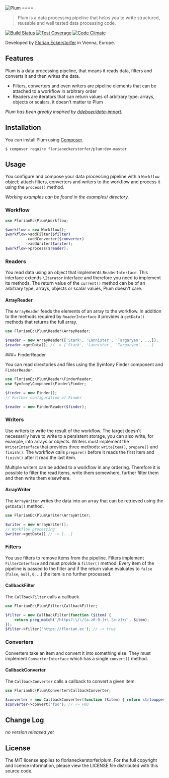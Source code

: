 <img src="https://florian.ec/img/plum/logo.png" alt="Plum">
====

> Plum is a data processing pipeline that helps you to write structured, reusable and well tested data processing code.

[![Build Status](https://travis-ci.org/florianeckerstorfer/plum.svg?branch=master)](https://travis-ci.org/florianeckerstorfer/plum)
[![Test Coverage](https://codeclimate.com/github/florianeckerstorfer/plum/badges/coverage.svg)](https://codeclimate.com/github/florianeckerstorfer/plum)
[![Code Climate](https://codeclimate.com/github/florianeckerstorfer/plum/badges/gpa.svg)](https://codeclimate.com/github/florianeckerstorfer/plum)

Developed by [Florian Eckerstorfer](https://florian.ec) in Vienna, Europe.


Features
--------

Plum is a data processing pipeline, that means it reads data, filters and converts it and then writes the data.

- Filters, converters and even writers are pipeline elements that can be attached to a workflow in arbitrary order
- Readers are iterators that can return values of arbitrary type: arrays, objects or scalars, it doesn't matter to Plum

*Plum has been greatly inspired by [ddeboer/data-import](https://github.com/ddeboer/data-import).*


Installation
------------

You can install Plum using [Composer](http://getcomposer.org).

```shell
$ composer require florianeckerstorfer/plum:dev-master
```


Usage
-----

You configure and compose your data processing pipeline with a `Workflow` object; attach filters, converters and
writers to the workflow and process it using the `process()` method.

*Working examples can be found in the examples/ directory.*


### Workflow

```php
use FlorianEc\Plum\Workflow;

$workflow = new Workflow();
$workflow->addFilter($filter)
         ->addConverter($converter)
         ->addWriter($writer);
$workflow->process($reader);
```

### Readers

You read data using an object that implements `ReaderInterface`. This interface extends `\Iterator` interface and
therefore you need to implement its methods. The return value of the `current()` method can be of an arbitrary type,
arrays, objects or scalar values, Plum doesn't care.

#### ArrayReader

The `ArrayReader` feeds the elements of an array to the workflow. In addition to the methods required by 
`ReaderInterface` it provides a `getData()` methods that returns the full array.

```php
use FlorianEc\Plum\Reader\ArrayReader;

$reader = new ArrayReader(['Stark', 'Lannister', 'Targaryen', ...]);
$reader->getData(); // -> ['Stark', 'Lannister', 'Targaryen', ...]
```

###+ FinderReader

You can read directories and files using the Symfony Finder component and `FinderReader`.

```php
use FlorianEc\Plum\Reader\FinderReader;
use Symfony\Component\Finder\Finder;

$finder = new Finder();
// Further configuration of Finder

$reader = new FinderReader($finder);
```

### Writers

Use writers to write the result of the workflow. The target doesn't necessarily have to write to a persistent storage,
you can also write, for example, into arrays or objects. Writers must implement the `WriterInterface` that provides
three methods: `writeItem()`, `prepare()` and `finish()`. The workflow calls `prepare()` before it reads the first item
and `finish()` after it read the last item.

Multiple writers can be added to a workflow in any ordering. Therefore it is possible to filter the read items, write
them somewhere, further filter them and then write them elsewhere. 

#### ArrayWriter

The `ArrayWriter` writes the data into an array that can be retrieved using the `getData()` method.

```php
use FlorianEc\Plum\Writer\ArrayWriter;

$writer = new ArrayWriter();
// Workflow processing
$writer->getData() // -> [...]
```

### Filters

You use filters to remove items from the pipeline. Filters implement `FilterInterface` and must provide a `filter()`
method. Every item of the pipeline is passed to the filter and if the return value evaluates to `false` (`false`,
`null`, `0`, ...) the item is no further processed.

#### CallbackFilter

The `CallbackFilter` calls a callback.

```php
use FlorianEc\Plum\Filter\CallbackFilter;

$filter = new CallbackFilter(function ($item) {
    return preg_match('/https?:\/\/[a-z0-9-]+\.[a-z]+/', $item);
});
$filter->filter('https://florian.ec'); // -> true
```

### Converters

Converters take an item and convert it into something else. They must implement `ConverterInterface` which has a single
`convert()` method.

#### CallbackConverter

The `CallbackConverter` calls a callback to convert a given item.

```php
use FlorianEc\Plum\Converter\CallbackConverter;

$converter = new CallbackConverter(function ($item) { return strtoupper($item); });
$converter->convert('foo'); // -> FOO
```


Change Log
----------

*no version released yet*


License
-------

The MIT license applies to florianeckerstorfer/plum. For the full copyright and license information,
please view the LICENSE file distributed with this source code.
